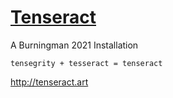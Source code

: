 # [Tenseract](http://tenseract.art)

A Burningman 2021 Installation

`tensegrity + tesseract = tenseract`

http://tenseract.art
